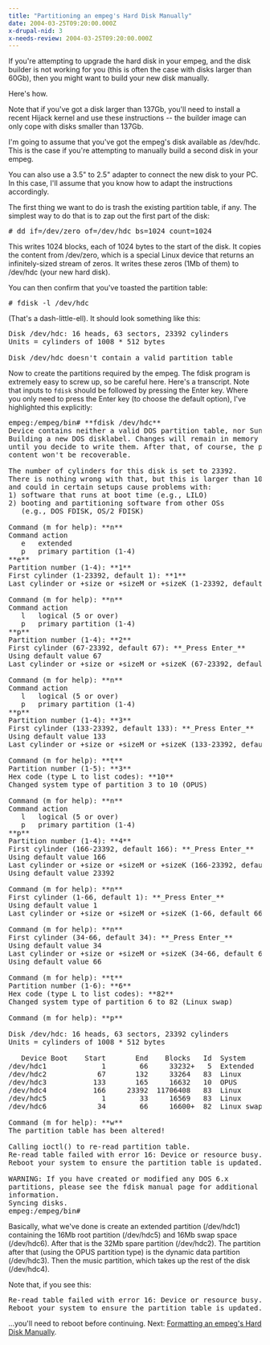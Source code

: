 ```yaml
---
title: "Partitioning an empeg's Hard Disk Manually"
date: 2004-03-25T09:20:00.000Z
x-drupal-nid: 3
x-needs-review: 2004-03-25T09:20:00.000Z
---
```

If you're attempting to upgrade the hard disk in your empeg, and the disk builder is not working for you (this is often the case with disks larger than 60Gb), then you might want to build your new disk manually.

Here's how.

Note that if you've got a disk larger than 137Gb, you'll need to install a recent Hijack kernel and use these instructions -- the builder image can only cope with disks smaller than 137Gb.

I'm going to assume that you've got the empeg's disk available as /dev/hdc. This is the case if you're attempting to manually build a second disk in your empeg.

You can also use a 3.5" to 2.5" adapter to connect the new disk to your PC. In this case, I'll assume that you know how to adapt the instructions accordingly.

The first thing we want to do is trash the existing partition table, if any. The simplest way to do that is to zap out the first part of the disk:

<pre># dd if=/dev/zero of=/dev/hdc bs=1024 count=1024</pre>

This writes 1024 blocks, each of 1024 bytes to the start of the disk. It copies the content from /dev/zero, which is a special Linux device that returns an infinitely-sized stream of zeros. It writes these zeros (1Mb of them) to /dev/hdc (your new hard disk).

You can then confirm that you've toasted the partition table:

<pre># fdisk -l /dev/hdc</pre>

(That's a dash-little-ell). It should look something like this:
<pre>Disk /dev/hdc: 16 heads, 63 sectors, 23392 cylinders
Units = cylinders of 1008 * 512 bytes

Disk /dev/hdc doesn't contain a valid partition table</pre>

Now to create the partitions required by the empeg. The fdisk program is extremely easy to screw up, so be careful here. Here's a transcript. Note that inputs to `fdisk` should be followed by pressing the Enter key. Where you only need to press the Enter key (to choose the default option), I've highlighted this explicitly:

<pre>empeg:/empeg/bin# **fdisk /dev/hdc**
Device contains neither a valid DOS partition table, nor Sun or SGI disklabel
Building a new DOS disklabel. Changes will remain in memory only,
until you decide to write them. After that, of course, the previous
content won't be recoverable.

The number of cylinders for this disk is set to 23392.
There is nothing wrong with that, but this is larger than 1024,
and could in certain setups cause problems with:
1) software that runs at boot time (e.g., LILO)
2) booting and partitioning software from other OSs
   (e.g., DOS FDISK, OS/2 FDISK)

Command (m for help): **n**
Command action
   e   extended
   p   primary partition (1-4)
**e**
Partition number (1-4): **1**
First cylinder (1-23392, default 1): **1**
Last cylinder or +size or +sizeM or +sizeK (1-23392, default 23392): **+32M**

Command (m for help): **n**
Command action
   l   logical (5 or over)
   p   primary partition (1-4)
**p**
Partition number (1-4): **2**
First cylinder (67-23392, default 67): **_Press Enter_**
Using default value 67
Last cylinder or +size or +sizeM or +sizeK (67-23392, default 23392): **+32M**

Command (m for help): **n**
Command action
   l   logical (5 or over)
   p   primary partition (1-4)
**p**
Partition number (1-4): **3**
First cylinder (133-23392, default 133): **_Press Enter_**
Using default value 133
Last cylinder or +size or +sizeM or +sizeK (133-23392, default 23392): **+16M**

Command (m for help): **t**
Partition number (1-5): **3**
Hex code (type L to list codes): **10**
Changed system type of partition 3 to 10 (OPUS)

Command (m for help): **n**
Command action
   l   logical (5 or over)
   p   primary partition (1-4)
**p**
Partition number (1-4): **4**
First cylinder (166-23392, default 166): **_Press Enter_**
Using default value 166
Last cylinder or +size or +sizeM or +sizeK (166-23392, default 23392): **_Press Enter_**
Using default value 23392

Command (m for help): **n**
First cylinder (1-66, default 1): **_Press Enter_**
Using default value 1
Last cylinder or +size or +sizeM or +sizeK (1-66, default 66): **+16M**

Command (m for help): **n**
First cylinder (34-66, default 34): **_Press Enter_**
Using default value 34
Last cylinder or +size or +sizeM or +sizeK (34-66, default 66): **_Press Enter_**
Using default value 66

Command (m for help): **t**
Partition number (1-6): **6**
Hex code (type L to list codes): **82**
Changed system type of partition 6 to 82 (Linux swap)

Command (m for help): **p**

Disk /dev/hdc: 16 heads, 63 sectors, 23392 cylinders
Units = cylinders of 1008 * 512 bytes

   Device Boot    Start       End    Blocks   Id  System
/dev/hdc1             1        66     33232+   5  Extended
/dev/hdc2            67       132     33264   83  Linux
/dev/hdc3           133       165     16632   10  OPUS
/dev/hdc4           166     23392  11706408   83  Linux
/dev/hdc5             1        33     16569   83  Linux
/dev/hdc6            34        66     16600+  82  Linux swap

Command (m for help): **w**
The partition table has been altered!

Calling ioctl() to re-read partition table.
Re-read table failed with error 16: Device or resource busy.
Reboot your system to ensure the partition table is updated.

WARNING: If you have created or modified any DOS 6.x
partitions, please see the fdisk manual page for additional
information.
Syncing disks.
empeg:/empeg/bin# </pre>

Basically, what we've done is create an extended partition (/dev/hdc1) containing the 16Mb root partition (/dev/hdc5) and 16Mb swap space (/dev/hdc6). After that is the 32Mb spare partition (/dev/hdc2). The partition after that (using the OPUS partition type) is the dynamic data partition (/dev/hdc3). Then the music partition, which takes up the rest of the disk (/dev/hdc4).

Note that, if you see this:

<pre>Re-read table failed with error 16: Device or resource busy.
Reboot your system to ensure the partition table is updated.</pre>

...you'll need to reboot before continuing.
Next: [Formatting an empeg's Hard Disk Manually](http://www.differentpla.net/content/2004/03/format-empeg).